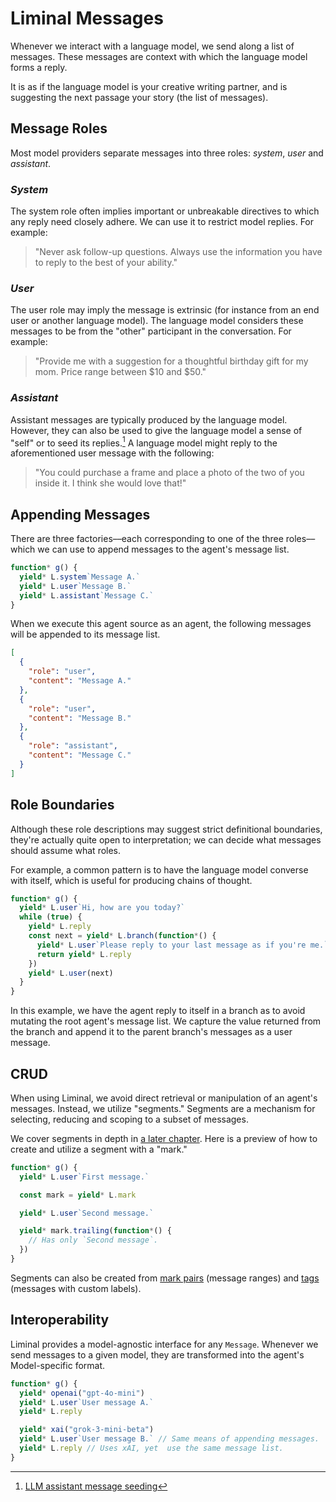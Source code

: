 # Liminal Messages <Badge type="warning" text="beta" />

Whenever we interact with a language model, we send along a list of messages.
These messages are context with which the language model forms a reply.

It is as if the language model is your creative writing partner, and is
suggesting the next passage your story (the list of messages).

## Message Roles

Most model providers separate messages into three roles: _system_, _user_ and
_assistant_.

### _System_

The system role often implies important or unbreakable directives to which any
reply need closely adhere. We can use it to restrict model replies. For example:

> "Never ask follow-up questions. Always use the information you have to reply
> to the best of your ability."

### _User_

The user role may imply the message is extrinsic (for instance from an end user
or another language model). The language model considers these messages to be
from the "other" participant in the conversation. For example:

> "Provide me with a suggestion for a thoughtful birthday gift for my mom. Price
> range between $10 and $50."

### _Assistant_

Assistant messages are typically produced by the language model. However, they
can also be used to give the language model a sense of "self" or to seed its
replies.[^1] A language model might reply to the aforementioned user message
with the following:

> "You could purchase a frame and place a photo of the two of you inside it. I
> think she would love that!"

## Appending Messages

There are three factories––each corresponding to one of the three roles––which
we can use to append messages to the agent's message list.

```ts
function* g() {
  yield* L.system`Message A.`
  yield* L.user`Message B.`
  yield* L.assistant`Message C.`
}
```

When we execute this agent source as an agent, the following messages will be
appended to its message list.

```json
[
  {
    "role": "user",
    "content": "Message A."
  },
  {
    "role": "user",
    "content": "Message B."
  },
  {
    "role": "assistant",
    "content": "Message C."
  }
]
```

## Role Boundaries

Although these role descriptions may suggest strict definitional boundaries,
they're actually quite open to interpretation; we can decide what messages
should assume what roles.

For example, a common pattern is to have the language model converse with
itself, which is useful for producing chains of thought.

```ts
function* g() {
  yield* L.user`Hi, how are you today?`
  while (true) {
    yield* L.reply
    const next = yield* L.branch(function*() {
      yield* L.user`Please reply to your last message as if you're me.`
      return yield* L.reply
    })
    yield* L.user(next)
  }
}
```

In this example, we have the agent reply to itself in a branch as to avoid
mutating the root agent's message list. We capture the value returned from the
branch and append it to the parent branch's messages as a user message.

## CRUD

When using Liminal, we avoid direct retrieval or manipulation of an agent's
messages. Instead, we utilize "segments." Segments are a mechanism for
selecting, reducing and scoping to a subset of messages.

We cover segments in depth in [a later chapter](./segments.md). Here is a
preview of how to create and utilize a segment with a "mark."

```ts
function* g() {
  yield* L.user`First message.`

  const mark = yield* L.mark

  yield* L.user`Second message.`

  yield* mark.trailing(function*() {
    // Has only `Second message`.
  })
}
```

Segments can also be created from [mark pairs](./segments#mark-ranges) (message
ranges) and [tags](./segments#tags) (messages with custom labels).

## Interoperability

Liminal provides a model-agnostic interface for any `Message`. Whenever we send
messages to a given model, they are transformed into the agent's Model-specific
format.

```ts
function* g() {
  yield* openai("gpt-4o-mini")
  yield* L.user`User message A.`
  yield* L.reply

  yield* xai("grok-3-mini-beta")
  yield* L.user`User message B.` // Same means of appending messages.
  yield* L.reply // Uses xAI, yet  use the same message list.
}
```

[^1]: [LLM assistant message seeding](https://padolsey.medium.com/simple-llm-gpt-trick-seeding-08fbcc1880c7)
